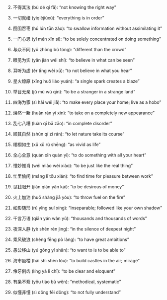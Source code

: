 2. 不得其法 (bù dé qí fǎ): “not knowing the right way”

20. 一切就绪 (yīqièjiùxù): “everything is in order”

21. 囫囵吞枣 (hú lún tūn zǎo): “to swallow information without assimilating it”

30. 一门心思 (yī mén xīn si): “to be solely concentrated on doing something”

34. 与众不同 (yǔ zhòng bù tóng): “different than the crowd”

37. 眼见为实 (yǎn jiàn wéi shí): “to believe in what can be seen”

38. 耳听为虚 (ěr tīng wèi xū): “to not believe in what you hear”

40. 星火燎原 (xīng huǒ liáo yuán): “a single spark creates a blaze”

42. 举目无亲 (jǔ mù wú qīn): “to be a stranger in a strange land”

43. 四海为家 (sì hǎi wéi jiā): “to make every place your home; live as a hobo”

45. 焕然一新 (huàn rán yī xīn): “to take on a completely new appearance”

46. 乱七八糟 (luàn qī bā zāo): “in complete disorder”

49. 顺其自然 (shùn qí zì rán): “to let nature take its course”

57. 栩栩如生 (xǔ xǔ rú shēng): “as vivid as life”

65. 全心全意 (quán xīn quán yì): “to do something with all your heart”

70. 惟妙惟肖 (wéi miào wéi xiào): “to be just like the real thing”

71. 忙里偷闲 (máng lǐ tōu xián): “to find time for pleasure between work”

74. 见钱眼开 (jiàn qián yǎn kāi): “to be desirous of money”

81. 火上加油 (huǒ shàng jiā yóu): “to throw fuel on the fire”

92. 如影随形 (rú yǐng suí xíng): “inseparable; followed like your own shadow”

93. 千言万语 (qiān yán wàn yǔ): “thousands and thousands of words”

107. 夜深人静 (yè shēn rén jìng): “in the silence of deepest night”

109. 乘风破浪 (chéng fēng pò làng): “to have great ambitions”

113. 愚公移山 (yú gōng yí shān): “to want to is to be able to”

138. 海市蜃楼 (hǎi shì shèn lóu): “to build castles in the air; mirage”

140. 伶牙俐齿 (líng yá lì chǐ): “to be clear and eloquent”

146. 有条不紊 (yǒu tiáo bù wěn): “methodical, systematic”

148. 似懂非懂 (sì dǒng fēi dǒng): “to not fully understand”

